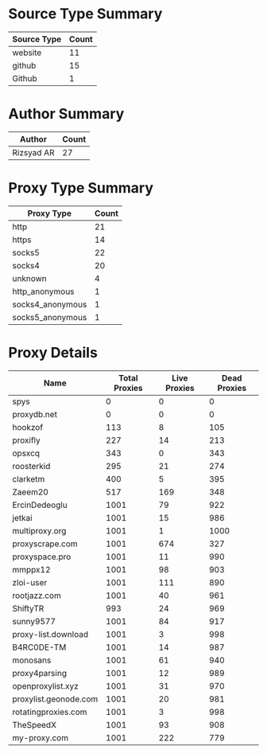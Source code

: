 # Source Type Summary

| Source Type | Count |
|-------------|-------|
| website | 11 |
| github | 15 |
| Github | 1 |


# Author Summary

| Author | Count |
|--------|-------|
| Rizsyad AR | 27 |


# Proxy Type Summary

| Proxy Type | Count |
|------------|-------|
| http | 21 |
| https | 14 |
| socks5 | 22 |
| socks4 | 20 |
| unknown | 4 |
| http_anonymous | 1 |
| socks4_anonymous | 1 |
| socks5_anonymous | 1 |


# Proxy Details

| Name | Total Proxies | Live Proxies | Dead Proxies |
|------|---------------|--------------|---------------|
| spys | 0 | 0 | 0 |
| proxydb.net | 0 | 0 | 0 |
| hookzof | 113 | 8 | 105 |
| proxifly | 227 | 14 | 213 |
| opsxcq | 343 | 0 | 343 |
| roosterkid | 295 | 21 | 274 |
| clarketm | 400 | 5 | 395 |
| Zaeem20 | 517 | 169 | 348 |
| ErcinDedeoglu | 1001 | 79 | 922 |
| jetkai | 1001 | 15 | 986 |
| multiproxy.org | 1001 | 1 | 1000 |
| proxyscrape.com | 1001 | 674 | 327 |
| proxyspace.pro | 1001 | 11 | 990 |
| mmppx12 | 1001 | 98 | 903 |
| zloi-user | 1001 | 111 | 890 |
| rootjazz.com | 1001 | 40 | 961 |
| ShiftyTR | 993 | 24 | 969 |
| sunny9577 | 1001 | 84 | 917 |
| proxy-list.download | 1001 | 3 | 998 |
| B4RC0DE-TM | 1001 | 14 | 987 |
| monosans | 1001 | 61 | 940 |
| proxy4parsing | 1001 | 12 | 989 |
| openproxylist.xyz | 1001 | 31 | 970 |
| proxylist.geonode.com | 1001 | 20 | 981 |
| rotatingproxies.com | 1001 | 3 | 998 |
| TheSpeedX | 1001 | 93 | 908 |
| my-proxy.com | 1001 | 222 | 779 |
